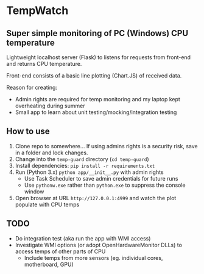 # TempWatch

## Super simple monitoring of PC (Windows) CPU temperature

Lightweight localhost server (Flask) to listens for requests from front-end and returns CPU temperature.

Front-end consists of a basic line plotting (Chart.JS) of received data.

Reason for creating:
- Admin rights are required for temp monitoring and my laptop kept overheating during summer
- Small app to learn about unit testing/mocking/integration testing

## How to use

1. Clone repo to somewhere... If using admins rights is a security risk, save in a folder and lock changes.
2. Change into the `temp-guard` directory (`cd temp-guard`)
3. Install dependencies: `pip install -r requirements.txt`
4. Run (Python 3.x) `python app/__init__.py` with admin rights
    - Use Task Scheduler to save admin credentials for future runs
    - Use `pythonw.exe` rather than `python.exe` to suppress the console window
5. Open browser at URL `http://127.0.0.1:4999` and watch the plot populate with CPU temps 

## TODO
- Do integration test (aka run the app with WMI access)
- Investigate WMI options (or adopt OpenHardwareMonitor DLLs) to access temps of other parts of CPU
    - Include temps from more sensors (eg. individual cores, motherboard, GPU)
